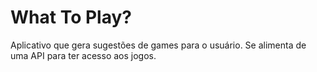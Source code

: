 # What To Play?

Aplicativo que gera sugestões de games para o usuário. Se alimenta de uma API para ter acesso aos jogos.